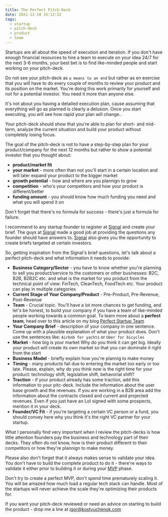 ```yaml
---
title: The Perfect Pitch-Deck
date: 2021-12-10 15:12:22
tags:
  - startup
  - pitch-deck
  - product
  - team
---
```


Startups are all about the speed of execution and iteration. If you don't have enough financial resources to hire a team to execute on your idea 24/7 for the next 3-6 months, your best bet is to find like-minded people and start working on your pitch-deck.

<!-- more -->

Do not see your pitch-deck as `a means to an end` but rather as en exercise that you will have to do every couple of months to review your product and its position on the market. You're doing this work primarily for yourself and not for a potential investor. You need it more than anyone else.

It's not about you having a detailed execution plan, cause assuming that
everything will go as planned is clearly a delusion. Once you start executing, you will see how rapid your plan will change..

Your pitch-deck should show that you're able to plan for short- and mid-term, analyze the current situation and build your product without completely losing focus.

The goal of the pitch-deck is not to have a step-by-step plan for your
product/company for the next 12 months but rather to show a potential investor that you thought about:
- **product/market fit**
- **your market** - more often than not you'll start in a certain location and will later expand your product to the bigger market
- **growth potential** - how and where are you plannign to grow
- **competition** - who's your competitors and how your product is different/better
- **funding amount** - you should know how much funding you need and what you will spend it on

Don't forget that there's no formula for success - there's just a formula for failure.

I recommend to any startup founder to register at [Signal](https://signal.nfx.com/) and create your brief. The guys at [Signal](https://signal.nfx.com/) made a good job at providing the questions any founder should have answers to. [Signal](https://signal.nfx.com/) also gives you the opportunity to create briefs targeted at certain investors.

So, getting inspiration from the Signal's brief questions, let's talk about
a perfect pitch-deck and what information it needs to provide:
- **Business Category/Sector** - you have to know whether you're
  planning to sell you product/service to the customers or other businesses:
B2C, B2B, B2B2C etc. and what is the market for you product from the technical
point of view: FinTech, CleanTech, FoodTech etc. Your product can play in
multiple categories
- **Current Stage of Your Company/Product** - Pre-Product, Pre-Revenue,
  Post-Revenue
- **Team** - Crucial topic. You'll have a lot more chances to get funding, and
  let's be honest, to build your company if you have a team of like-minded
people working towards a common goal. To learn more about a **perfect team**,
head over to this article on my blog [Perfect Startup
Team](https://kostyuchenok.com/2021/09/27/perfect-startup-team/)
- **Your Company Brief** - description of your company in one sentence. Come up
  with a plausible explanation of what your product does. Don't use the
sentences like: `Airbnb for yachts` or `Uber for bicycles`
- **Market** - how big is your market Why do you think it can get big. Ideally
  your product will create its own market so that you can dominate it right
from the start
- **Business Model** - briefly explain how you're plannig to make money
- **Timing** - many products fail due to entering the market too early or too
  late. Please, explain, why do you think now is the right time for your
product: technology shift, legislative shift, behavorial shift?
- **Traction** - if your product already has some traction, add this
  information to your pitc-deck. Include the information about the user base
growth and the revenues. If you are working in a B2B area add the information
about the contracts closed and current and projected revenues. Even if you just
have an LoI signed with some prospects, mention it in your deck.
- **Founder/VC Fit** - if you're targeting a certain VC person or a fund, you
  should convey here why you think it's the right VC partner for your startup.

What I personally find very important when I review the pitch-decks is how
little attention founders pay the business and technology part of their decks.
They often do not know, how is their product different to their competitors or
how they're plannign to make money.

Please also don't forget that it always makes sense to validate your idea. You
don't have to build the complete product to do it - there're ways to validate
it either prior to building it or during your [MVP](https://en.wikipedia.org/wiki/Minimum_viable_product) phase.

Don't try to create a perfect MVP, don't spend time prematurely scaling it. You
will be amazed how much load a regular tech stack can handle. Most of the
startups will never achieve the scale they're optimizing their products for.

If you want your pitch-deck reviewed or need an advice on starting to build the
product - drop me a line at <a
href="mailto:igor@kostyuchenok.com">igor@kostyuchenok.com</a>
